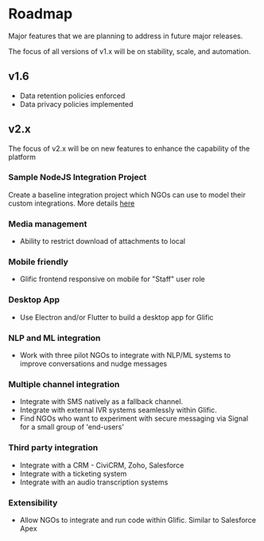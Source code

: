 # Roadmap
Major features that we are planning to address in future major releases.

The focus of all versions of v1.x will be on stability, scale, and automation.

## v1.6
- Data retention policies enforced
- Data privacy policies implemented

## v2.x

The focus of v2.x will be on new features to enhance the capability of the platform

### Sample NodeJS Integration Project

Create a baseline integration project which NGOs can use to model their custom integrations. More details
[here](https://docs.google.com/document/d/16epx9DkAvBGsuNpjcHknDEdtoVK3ncEjfC9PMmN7YAs/edit)

### Media management
- Ability to restrict download of attachments to local

### Mobile friendly
- Glific frontend responsive on mobile for "Staff" user role

### Desktop App
- Use Electron and/or Flutter to build a desktop app for Glific

### NLP and ML integration
- Work with three pilot NGOs to integrate with NLP/ML systems to improve conversations and nudge messages

### Multiple channel integration
- Integrate with SMS natively as a fallback channel.
- Integrate with external IVR systems seamlessly within Glific.
- Find NGOs who want to experiment with secure messaging via Signal for a small group of 'end-users'

### Third party integration
- Integrate with a CRM - CiviCRM, Zoho, Salesforce
- Integrate with a ticketing system
- Integrate with an audio transcription systems

### Extensibility
- Allow NGOs to integrate and run code within Glific. Similar to Salesforce Apex
